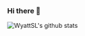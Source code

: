 ### Hi there 👋
![WyattSL's github stats](https://github-readme-stats.vercel.app/api?username=gatekeeper258&show_icons=true&theme=dark&include_all_commits=true&count_private=true&disable_animations=true)
<!--
**gatekeeper258/gatekeeper258** is a ✨ _special_ ✨ repository because its `README.md` (this file) appears on your GitHub profile.

Here are some ideas to get you started:

- 🔭 I’m currently working on ...
- 🌱 I’m currently learning ...
- 👯 I’m looking to collaborate on ...
- 🤔 I’m looking for help with ...
- 💬 Ask me about ...
- 📫 How to reach me: ...
- 😄 Pronouns: ...
- ⚡ Fun fact: ...
-->
